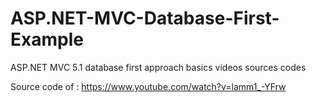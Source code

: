 # ASP.NET-MVC-Database-First-Example
ASP.NET MVC 5.1 database first approach basics videos sources codes

Source code of  : https://www.youtube.com/watch?v=lamm1_-YFrw
